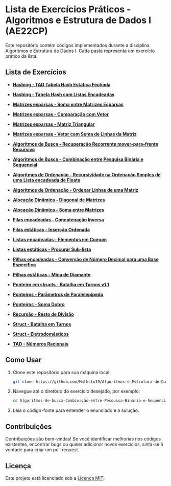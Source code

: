 # Lista de Exercícios Práticos - Algoritmos e Estrutura de Dados I (AE22CP)

Este repositório contém códigos implementados durante a disciplina Algoritmos e Estrutura de Dados I. Cada pasta representa um exercício prático da lista.

## Lista de Exercícios

- **[Hashing - TAD Tabela Hash Estática Fechada](Hashing%20-%20TAD%20Tabela%20Hash%20Estática%20Fechada.c)**

- **[Hashing - Tabela Hash com Listas Encadeadas](Hashing%20-%20Tabela%20Hash%20com%20Listas%20encadeadas.c)**

- **[Matrizes esparsas - Soma entre Matrizes Esparsas](Matrizes%20esparsas%20-%20Soma%20entre%20Matrizes%20Esparsas.c)**

- **[Matrizes esparsas - Comparação com Vetor](Matrizes%20esparsas%20-%20Comparação%20com%20Vetor.c)**

- **[Matrizes esparsas - Matriz Triangular](Matrizes%20esparsas%20-%20Matriz%20Triangular.c)**

- **[Matrizes esparsas - Vetor com Soma de Linhas da Matriz](Matrizes%20esparsas%20-%20Vetor%20com%20Soma%20de%20Linhas%20da%20Matriz.c)**

- **[Algoritmos de Busca - Recuperação Recorrente mover-para-frente Recursivo](Algoritmos%20de%20busca%20-%20Recuperação%20Recorrente%20mover-para-frente%20Recursivo.c)**

- **[Algoritmos de Busca - Combinação entre Pesquisa Binária e Sequencial](Algoritmos%20de%20busca%20-%20Combinação%20entre%20Pesquisa%20Binária%20e%20Sequencial.c)**

- **[Algoritmos de Ordenação - Recursividade na Ordenação Simples de uma Lista encadeada de Floats](Algoritmos%20de%20ordenação%20-%20Recursividade%20na%20Ordenação%20Simples%20de%20uma%20Lista%20encadeada%20de%20Floats.c)**

- **[Algoritmos de Ordenação - Ordenar Linhas de uma Matriz](Algoritmos%20de%20ordenação%20-%20Ordenar%20Linhas%20de%20uma%20Matriz.c)**

- **[Alocação Dinâmica - Diagonal de Matrizes](Alocação%20Dinâmica%20-%20Diagonal%20de%20Matrizes.c)**

- **[Alocação Dinâmica - Soma entre Matrizes](Alocação%20Dinâmica%20-%20Soma%20entre%20Matrizes.c)**

- **[Filas encadeadas - Concatenação Inversa](Filas%20encadeadas%20-%20Concatenação%20Inversa.c)**

- **[Filas estáticas - Inserção Ordenada](Filas%20estáticas%20-%20Inserção%20Ordenada.c)**

- **[Listas encadeadas - Elementos em Comum](Listas%20encadeadas%20-%20Elementos%20em%20Comum.c)**

- **[Listas estáticas - Procurar Sub-lista](Listas%20estáticas%20-%20procurar%20sub-lista.c)**

- **[Pilhas encadeadas - Conversão de Número Decimal para uma Base Específica](Pilhas%20encadeadas%20-%20Conversão%20de%20Número%20Decimal%20para%20uma%20Base%20Específica.c)**

- **[Pilhas estáticas - Mina de Diamante](Pilhas%20estáticas%20-%20Mina%20de%20Diamante.c)**

- **[Ponteiro em structs - Batalha em Turnos v1.1](Ponteiro%20em%20structs%20-%20Batalha%20em%20Turnos%20v1.1.c)**

- **[Ponteiros - Parâmetros de Paralelepípedo](Ponteiros%20-%20Parâmetros%20de%20Paralelepípedo.c)**

- **[Ponteiros - Soma Dobro](Ponteiros%20-%20Soma%20Dobro.c)**

- **[Recursão - Resto de Divisão](Recursão%20-%20Resto%20de%20Divisão.c)**

- **[Struct - Batalha em Turnos](Struct%20-%20Batalha%20em%20Turnos.c)**

- **[Struct - Eletrodomésticos](Struct%20-%20Eletrodomésticos.c)**

- **[TAD - Números Racionais](TAD%20-%20números%20racionais.c)**

## Como Usar

1. Clone este repositório para sua máquina local:

    ```bash
    git clone https://github.com/Mathsto19/Algoritmos-e-Estrutura-de-Dados-I.git
    ```

2. Navegue até o diretório do exercício desejado, por exemplo:

    ```bash
    cd Algoritmos-de-busca-Combinação-entre-Pesquisa-Binária-e-Sequencial
    ```

3. Leia o código-fonte para entender o enunciado e a solução.

## Contribuições

Contribuições são bem-vindas! Se você identificar melhorias nos códigos existentes, encontrar bugs ou quiser adicionar novos exercícios, sinta-se à vontade para criar um pull request.

## Licença

Este projeto está licenciado sob a [Licença MIT](LICENSE).
